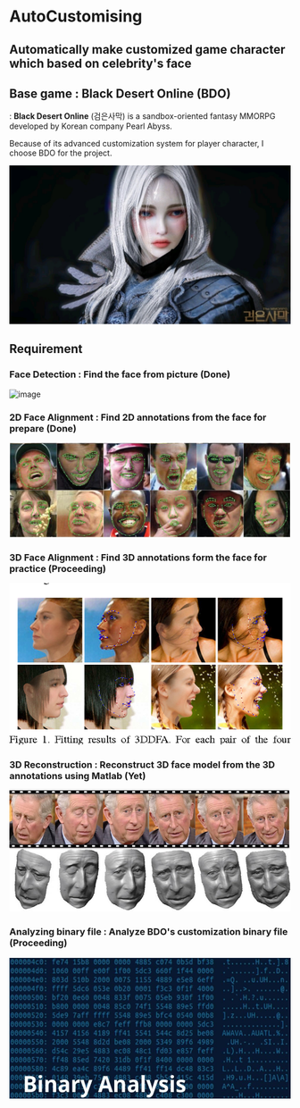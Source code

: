 # AutoCustomising
## Automatically make customized game character which based on celebrity's face  

  

## Base game : Black Desert Online (BDO)

: **Black Desert Online** (검은사막) is a sandbox-oriented fantasy MMORPG developed by Korean company Pearl Abyss.   

Because of its advanced customization system for player character, I choose BDO for the project.  

![image](01.jpg)  

  

  

## Requirement

### Face Detection  : Find the face from picture  (Done)

![image](C:\Users\82103\Desktop\AutoCustomising\03.jpg) 

### 2D Face Alignment  : Find 2D annotations from the face for prepare (Done)

![image](04.jpg)  

### 3D Face Alignment : Find 3D annotations form the face for practice (Proceeding)

![image](05.jpg)  

### 3D Reconstruction : Reconstruct 3D face model from the 3D annotations using Matlab   (Yet)

![image](02.jpg)  

### Analyzing binary file  : Analyze BDO's customization binary file  (Proceeding)

![image](07.jpg)

